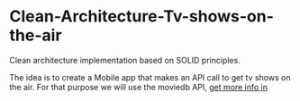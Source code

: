 # Clean-Architecture-Tv-shows-on-the-air

Clean architecture implementation based on SOLID principles.

The idea is to create a Mobile app that makes an API call to get tv shows on the air.
For that purpose we will use the moviedb API, [get more info in](http://docs.themoviedb.apiary.io/)
